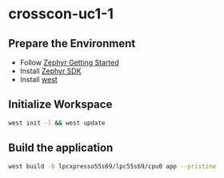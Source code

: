 # crosscon-uc1-1

## Prepare the Environment

- Follow [Zephyr Getting Started](https://docs.zephyrproject.org/latest/develop/getting_started/installation_linux.html#installation-linux)
- Install [Zephyr SDK](https://docs.zephyrproject.org/latest/develop/toolchains/zephyr_sdk.html#install-zephyr-sdk-on-linux)
- Install [west](https://docs.zephyrproject.org/latest/develop/west/install.html)

## Initialize Workspace

```bash
west init -l && west update
```

## Build the application

```bash
west build -b lpcxpresso55s69/lpc55s69/cpu0 app --pristine
```
